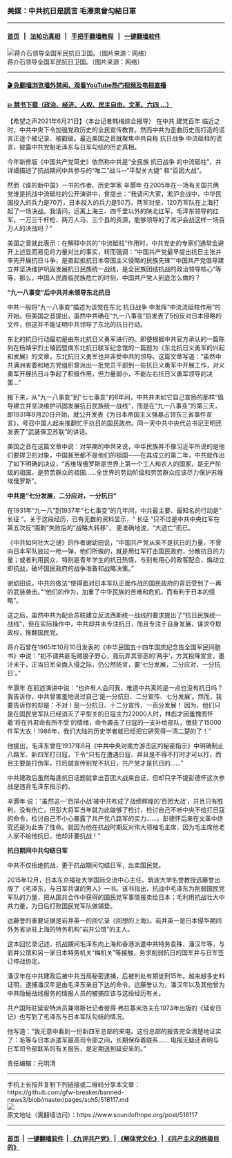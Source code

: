 ### 美媒：中共抗日是謊言 毛澤東曾勾結日軍
------------------------

#### [首页](https://github.com/gfw-breaker/banned-news3/blob/master/README.md) &nbsp;&nbsp;|&nbsp;&nbsp; [法轮功真相](https://github.com/begood0513/basic/blob/master/README.md)  &nbsp;&nbsp;|&nbsp;&nbsp; [手把手翻墙教程](https://github.com/gfw-breaker/guides/wiki)  &nbsp;&nbsp;|&nbsp;&nbsp; [一键翻墙软件](https://github.com/gfw-breaker/nogfw/blob/master/README.md)  



<div><img alt="蒋介石领导全国军民抗日卫国。（图片来源：网络）" src="https://img.soundofhope.org/2021-06/2020-09-11_152635-800x450-1624326890311.jpg"/>
<br/><figcaption class="caption">
 蒋介石领导全国军民抗日卫国。（图片来源：网络）
</figcaption></div><hr/>

#### [ 🎬  免翻墙浏览墙外禁闻、观看YouTube热门视频及电视直播](https://github.com/gfw-breaker/HelloWorld)

#### [ 💥  禁书下载（政治、经济、人权、民主自由、文革、六四 ...）](https://github.com/gfw-breaker/books/blob/master/README.md)

<div><div class="Content__Wrapper sc-1bvya0-0 grZQxZ">
 <p class="meta-top">
  <span class="meta">
   【希望之声2021年6月21日】（本台记者韩梅综合报导）
  </span>
  在中共
  <ok href="/term/487658">
   建党百年
  </ok>
  临近之时，中共中央下令加强党政历史的全民宣传教育。然而中共为歪曲历史而打造的谎言正逐个被记录、被戳破。最近美国之音就聚焦中共自称
  <ok href="/term/6057">
   抗日战争
  </ok>
  中流砥柱的谎言，披露中共党魁毛泽东与日军勾结的历史真相。
 </p>
 <p>
  今年新修版《中国共产党简史》依然称中共是“全民族
  <ok href="/term/6057">
   抗日战争
  </ok>
  的中流砥柱”，并详细描述了抗战期间中共参与的“唯二”战斗--“平型关大捷” 和“百团大战”。
 </p>
 <div class="AD_Embed__Wrap-sc-1xslmin-0 igMuqX module desktop">
  <div>
  </div>
 </div>
 <p>
  然而《谁的新中国》一书的作者、历史学家
  <ok href="/term/3111">
   辛灏年
  </ok>
  在2005年在一场有关国共两党谁是抗战中流砥柱的公开演讲中，曾提出：“我请问大家，淞沪会战中，中华民国投入的兵力是70万，日本投入的兵力是50万。两军对垒，120万军队在上海打起了一场决战。我请问，远离上海三、四千里以外的陕北红军，毛泽东领导的红军，一万三千杆枪、两万人马、三个县的资源，能够领导的了淞沪会战这样一场百万人的决战吗？”
 </p>
 <p>
  美国之音就此表示：在解释中共的“中流砥柱”作用时，中共党史的专家们通常会避开上述显而易见的力量对比的事实，转而强调：“中国共产党最早提出抗日主张并率先开展抗日斗争，是奋起抵抗日本帝国主义侵略的民族先锋”“中国共产党倡导建立并坚决维护巩固发展抗日民族统一战线，是全民族团结抗战的政治领导核心”等等，那么，中国人民面临民族危亡的时刻，中国共产党人到底怎么做的？
 </p>
 <p>
  <strong>
   “九一八事变”后中共并未领导东北抗日
  </strong>
 </p>
 <p>
  中共一般将“九一八事变”描述为该党在东北
  <ok href="/term/6057">
   抗日战争
  </ok>
  中发挥“中流流砥柱作用”的开始。但美国之音提出，虽然中共确在“九一八事变”后发表了5份反对日本侵略的文件，但这并不能证明中共领导了东北的抗日行动。
 </p>
 <p>
  东北的抗日行动最初是由东北抗日义勇军进行的。即便根据中共官方承认的一篇陈列在杨靖宇烈士陵园暨南东北抗日联军纪念馆的一篇题为《东北抗日义勇军的兴起和发展》的文章，东北抗日义勇军也并非受中共的领导。这篇文章写道：“虽然中共满洲省委和地方党组织曾派出一批党员干部到一些抗日义勇军中开展工作，对义勇军开展抗日斗争起了积极作用，但力量弱小，不能左右抗日义勇军领导的决策...”
 </p>
 <p>
  接下来，从“九一八事变”到“七七事变”的6年间，中共并未如它自己宣扬的那样“倡导建立并坚决维护巩固发展抗日民族统一战线”，而是在“九一八事变”的第三天，即1931年9月20日开始，就公开发表《为日本帝国主义强暴占领东三省事件宣言》，号召中国人起来推翻忙于抗日的国民政府。同一天中共中央代总书记王明还发表了“武装保卫苏联”的讲话。
 </p>
 <p>
  美国之音在这篇文章中说：对早期的中共来说，中华民族并不像习近平所说的是他们要捍卫的对象，中国甚至都不是他们的祖国——在其成立的第二年，中共就作出了如下明确的决议，“苏维埃俄罗斯是世界上第一个工人和农人的国家，是无产阶级的祖国，是劳苦群众的祖国……全世界的劳动阶级和劳苦群众应该尽力保护苏维埃俄罗斯”。
 </p>
 <p>
  <strong>
   中共是“七分发展，二分应对，一分抗日”
  </strong>
 </p>
 <p>
  在1931年“九一八”到1937年“七七事变”的几年间，中共最主要、最知名的行动是“
  <ok href="/term/523595">
   长征
  </ok>
  ”。关于这段经历，已有无数的资料显示，“
  <ok href="/term/523595">
   长征
  </ok>
  ”只不过是中共中央红军在第五次反“围剿”失败后的“战略大转移”， 更准确地说，“大逃亡”而已。
 </p>
 <div class="AD_Embed__Wrap-sc-1xslmin-0 igMuqX module desktop">
  <div>
  </div>
 </div>
 <p>
  《中共如何壮大之谜》的作者谢幼田说，“中国共产党从来不是抗日的力量，不曾向日本军队放过一枪一弹，他们所做的，就是用红军打击国民政府，分散抗日的力量；或者利用民众，特别是青年学生的抗日热情，与别有用心的政客配合，煽动立即抗战，破坏国民政府的战争准备和战略决策。”
 </p>
 <p>
  谢幼田说，中共的做法“使得面对日本军队正面作战的国民政府的背后受到了一再的武装袭击。”“他们的作为，加重了中华民族的苦难和危机，而有利于日本的侵略”。
 </p>
 <p>
  这之后，虽然中共为配合苏联建立反法西斯统一战线的要求提出了“抗日民族统一战线”，但在实际操作中，中共却并未专注抗日，而且专注于自身发展，谋求夺取政权，推翻国民党。
 </p>
 <p>
  蒋介石曾在1965年10月10日发表的《中华民国五十四年国庆纪念告全国军民同胞书》中说：“初不谓共匪毛贼狼子野心，竟玩弄其邪恶的‘两手’，方其投降宣言，墨汁未干，正当日军全面入侵之际，仍公然扬言，要‘七分发展，二分应对，一分抗日’。”
 </p>
 <p>
  <ok href="/term/3111">
   辛灏年
  </ok>
  在前述演讲中说：“也许有人会问我，难道中共真的是一点也没有抗日吗？我告诉你，中共曾害羞地说过自己‘是一分抗日、二分宣传、七分发展’。然而，我要告诉你的却是：不对！是一分抗日、十二分宣传，一百分发展！ 因为，他们只是在国民党军队已经消灭了平型关的日寇主力22000人时，林彪才因羞愧而怀着‘将在外君命有所不受’的情绪，命令袭击了日寇的一支补给部队，缴获了15000件军大衣！1986年，我们大陆的历史学者就已经把它研究得一清二楚的了！”
 </p>
 <p>
  他提出，毛泽东曾在1937年8月《中共中央对南方游击区的秘密指示》中明确制止八路军、新四军打日寇，下令“只有在遭遇日寇、并且是不得不打时才可以打，而且主要是打伪军，打后就宣传别党不抗日，共产党才是抗日的……”
 </p>
 <p>
  中共建政后虽然每逢抗日话题就拿出百团大战来自证，但却只字不提彭德怀这次参战是违背毛泽东指示的。
 </p>
 <p>
  <ok href="/term/3111">
   辛灏年
  </ok>
  说：“虽然这一‘百排小战’被中共吹成了战绩辉煌的‘百团大战’，并且只有胜利，没有伤亡，但彭大将军当年就为此做够了检讨，检讨自己不听中央不给打日寇的命令，检讨自己不小心暴露了共产党八路军的实力……。彭德怀后来在文革中终究还是为此丧了性命。就因为他在抗战时期反对伟大领袖毛主席，因为毛主席他老人家不给他抗日，他却非要抗战！”
 </p>
 <p>
  <strong>
   抗日期间中共勾结日军
  </strong>
 </p>
 <p>
  中共不仅拒绝抗战，更于抗战期间勾结日军，出卖国民党。
 </p>
 <p>
  2015年12月，日本东京福祉大学国际交流中心主任、筑波大学名誉教授远藤誉出版了《毛泽东，与日军共谋的男人》一书。该书指出，抗战中毛泽东为削弱国民党军队的力量，把从国共合作中获得的国民党军事情报卖给日本；毛利用抗战壮大中共力量，为日后打败国民党军队做铺垫。
 </p>
 <div class="AD_Embed__Wrap-sc-1xslmin-0 igMuqX module desktop">
  <div>
  </div>
 </div>
 <p>
  远藤誉的重要证据是岩井英一的回忆录《回想的上海》。岩井英一是日本侵华期间外务省派驻上海的特务机构”岩井公馆”的主人。
 </p>
 <p>
  这本回忆录记述，抗战期间毛泽东向上海和香港派遣中共特务袁殊、潘汉年等，与岩井公馆和另一家日本特务机关“梅机关”等接触，务求削弱抗日的国军并与日军签订停战协定。
 </p>
 <p>
  潘汉年在中共建政后被中共当局秘密逮捕，后被判处有期徒刑15年。越来越多史料证明，逮捕潘汉年是由毛泽东亲自下达的命令。远藤誉认为，潘汉年以及其他曾为中共隐秘战线服务的情报人员的被捕应该与这段经历有关。
 </p>
 <p>
  共产国际驻延安特派员兼塔斯社记者彼得·弗拉基米洛夫在1973年出版的《延安日记》也写到了毛泽东与日本军队勾结的情况。
 </p>
 <p>
  他写道：“我无意中看到一份新四军总部的来电。这份总部的报告完全清楚地证实了：毛等与日本派遣军最高司令部之间，长期保存着联系...... 电报无疑还表明与日军司令部联系的有关报告，是定期送到延安来的。”
 </p>
 <p class="meta-btm">
  责任编辑：元明清
 </p>
</div>
</div>
<hr/>
手机上长按并复制下列链接或二维码分享本文章：<br/>
https://github.com/gfw-breaker/banned-news3/blob/master/pages/soh5/518117.md <br/>
<a href='https://github.com/gfw-breaker/banned-news3/blob/master/pages/soh5/518117.md'><img src='https://github.com/gfw-breaker/banned-news3/blob/master/pages/soh5/518117.md.png'/></a> <br/>
原文地址（需翻墙访问）：https://www.soundofhope.org/post/518117


------------------------
#### [首页](https://github.com/gfw-breaker/banned-news3/blob/master/README.md) &nbsp;|&nbsp; [一键翻墙软件](https://github.com/gfw-breaker/nogfw/blob/master/README.md) &nbsp;| [《九评共产党》](https://github.com/gfw-breaker/9ping.md/blob/master/README.md#九评之一评共产党是什么) | [《解体党文化》](https://github.com/gfw-breaker/jtdwh.md/blob/master/README.md) | [《共产主义的终极目的》](https://github.com/gfw-breaker/gczydzjmd.md/blob/master/README.md)


<img src='http://gfw-breaker.win/banned-news3/pages/soh5/518117.md' width='0px' height='0px'/>